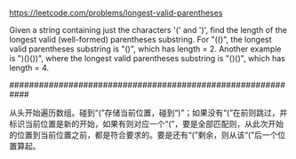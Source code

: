 https://leetcode.com/problems/longest-valid-parentheses

Given a string containing just the characters '(' and ')', find the length of the longest valid (well-formed) parentheses substring. 
For "(()", the longest valid parentheses substring is "()", which has length = 2. 
Another example is ")()())", where the longest valid parentheses substring is "()()", which has length = 4.

############################################################

从头开始遍历数组。碰到“(”存储当前位置，碰到“)”；如果没有“(”在前则跳过，并标识当前位置是新的开始，如果有则对应一个“(”，要是全部匹配则，从此次开始的位置到当前位置之前，都是符合要求的。要是还有“(”剩余，则从该“(”后一个位置算起。